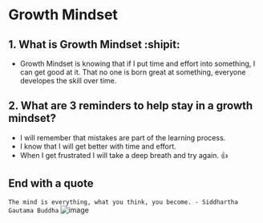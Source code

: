 # Growth Mindset

## 1. What is Growth Mindset :shipit:
 * Growth Mindset is knowing that if I put time and effort into something, I can get good at it. That no one is born great at something, everyone developes the skill over time.

 ## 2. What are 3 reminders to help stay in a growth mindset? 
   * I will remember that mistakes are part of the learning process.
   * I know that I will get better with time and effort.
   * When I get frustrated I will take a deep breath and try again. :+1:

## End with a quote

`The mind is everything, what you think, you become. - Siddhartha Gautama Buddha`
![image](https://github.com/Drake-Alexander/reading-notes/assets/152791695/5ab60c2b-840a-48a0-81e1-f7ffd6399cdf)
